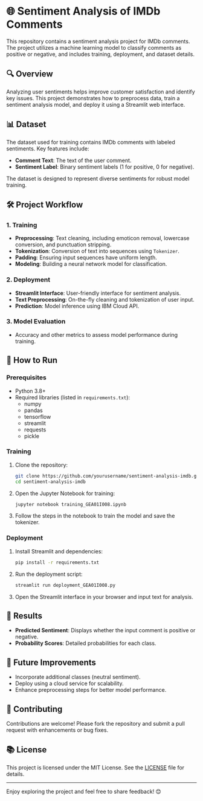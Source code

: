 # 🌐 Sentiment Analysis of IMDb Comments

This repository contains a sentiment analysis project for IMDb comments. The project utilizes a machine learning model to classify comments as positive or negative, and includes training, deployment, and dataset details.

## 🔍 Overview

Analyzing user sentiments helps improve customer satisfaction and identify key issues. This project demonstrates how to preprocess data, train a sentiment analysis model, and deploy it using a Streamlit web interface.

## 📊 Dataset

The dataset used for training contains IMDb comments with labeled sentiments. Key features include:
- **Comment Text**: The text of the user comment.
- **Sentiment Label**: Binary sentiment labels (1 for positive, 0 for negative).

The dataset is designed to represent diverse sentiments for robust model training.

## 🛠️ Project Workflow

### 1. Training
- **Preprocessing**: Text cleaning, including emoticon removal, lowercase conversion, and punctuation stripping.
- **Tokenization**: Conversion of text into sequences using `Tokenizer`.
- **Padding**: Ensuring input sequences have uniform length.
- **Modeling**: Building a neural network model for classification.

### 2. Deployment
- **Streamlit Interface**: User-friendly interface for sentiment analysis.
- **Text Preprocessing**: On-the-fly cleaning and tokenization of user input.
- **Prediction**: Model inference using IBM Cloud API.

### 3. Model Evaluation
- Accuracy and other metrics to assess model performance during training.

## 🔄 How to Run

### Prerequisites
- Python 3.8+
- Required libraries (listed in `requirements.txt`):
  - numpy
  - pandas
  - tensorflow
  - streamlit
  - requests
  - pickle

### Training
1. Clone the repository:
   ```bash
   git clone https://github.com/yourusername/sentiment-analysis-imdb.git
   cd sentiment-analysis-imdb
   ```
2. Open the Jupyter Notebook for training:
   ```bash
   jupyter notebook training_GEA01I008.ipynb
   ```
3. Follow the steps in the notebook to train the model and save the tokenizer.

### Deployment
1. Install Streamlit and dependencies:
   ```bash
   pip install -r requirements.txt
   ```
2. Run the deployment script:
   ```bash
   streamlit run deployment_GEA01I008.py
   ```
3. Open the Streamlit interface in your browser and input text for analysis.

## 🎯 Results
- **Predicted Sentiment**: Displays whether the input comment is positive or negative.
- **Probability Scores**: Detailed probabilities for each class.

## 🔬 Future Improvements
- Incorporate additional classes (neutral sentiment).
- Deploy using a cloud service for scalability.
- Enhance preprocessing steps for better model performance.

## 🙏 Contributing
Contributions are welcome! Please fork the repository and submit a pull request with enhancements or bug fixes.

## 📚 License
This project is licensed under the MIT License. See the [LICENSE](LICENSE) file for details.

---
Enjoy exploring the project and feel free to share feedback! 😊

